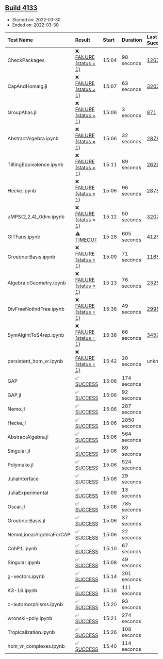 ## [Build 4133](https://oscarci.mathematik.uni-kl.de/job/oscar-stable/4133/)

* Started on: 2022-03-30
* Ended on: 2022-03-30

| Test Name    | Result | Start | Duration | Last Success | First Failure |
|:-------------|:-------|:------|:---------|:-------------|:--------------|
| CheckPackages | ❌ [FAILURE (status = 1)](https://oscarci.mathematik.uni-kl.de/job/oscar-stable/4133/artifact/logs/build-4133/CheckPackages.log) | 15:04 | 98 seconds | [1263](https://oscarci.mathematik.uni-kl.de/job/oscar-stable/1263/) | [1264](https://oscarci.mathematik.uni-kl.de/job/oscar-stable/1264/) |
| CapAndHomalg.jl | ❌ [FAILURE (status = 1)](https://oscarci.mathematik.uni-kl.de/job/oscar-stable/4133/artifact/logs/build-4133/CapAndHomalg.jl.log) | 15:07 | 63 seconds | [3207](https://oscarci.mathematik.uni-kl.de/job/oscar-stable/3207/) | [3208](https://oscarci.mathematik.uni-kl.de/job/oscar-stable/3208/) |
| GroupAtlas.jl | ❌ [FAILURE (status = 1)](https://oscarci.mathematik.uni-kl.de/job/oscar-stable/4133/artifact/logs/build-4133/GroupAtlas.jl.log) | 15:06 | 3 seconds | [871](https://oscarci.mathematik.uni-kl.de/job/oscar-stable/871/) | [872](https://oscarci.mathematik.uni-kl.de/job/oscar-stable/872/) |
| AbstractAlgebra.ipynb | ❌ [FAILURE (status = 1)](https://oscarci.mathematik.uni-kl.de/job/oscar-stable/4133/artifact/logs/build-4133/AbstractAlgebra.ipynb.log) | 15:06 | 32 seconds | [2878](https://oscarci.mathematik.uni-kl.de/job/oscar-stable/2878/) | [2879](https://oscarci.mathematik.uni-kl.de/job/oscar-stable/2879/) |
| TiltingEquivalence.ipynb | ❌ [FAILURE (status = 1)](https://oscarci.mathematik.uni-kl.de/job/oscar-stable/4133/artifact/logs/build-4133/TiltingEquivalence.ipynb.log) | 15:11 | 89 seconds | [2629](https://oscarci.mathematik.uni-kl.de/job/oscar-stable/2629/) | [2630](https://oscarci.mathematik.uni-kl.de/job/oscar-stable/2630/) |
| Hecke.ipynb | ❌ [FAILURE (status = 1)](https://oscarci.mathematik.uni-kl.de/job/oscar-stable/4133/artifact/logs/build-4133/Hecke.ipynb.log) | 15:06 | 96 seconds | [2878](https://oscarci.mathematik.uni-kl.de/job/oscar-stable/2878/) | [2879](https://oscarci.mathematik.uni-kl.de/job/oscar-stable/2879/) |
| uMPS(2,2,4)_0dim.ipynb | ❌ [FAILURE (status = 1)](https://oscarci.mathematik.uni-kl.de/job/oscar-stable/4133/artifact/logs/build-4133/uMPS-2-2-4-_0dim.ipynb.log) | 15:12 | 50 seconds | [3207](https://oscarci.mathematik.uni-kl.de/job/oscar-stable/3207/) | [3208](https://oscarci.mathematik.uni-kl.de/job/oscar-stable/3208/) |
| GITFans.ipynb | ⚠ [TIMEOUT](https://oscarci.mathematik.uni-kl.de/job/oscar-stable/4133/artifact/logs/build-4133/GITFans.ipynb.log) | 15:28 | 605 seconds | [4126](https://oscarci.mathematik.uni-kl.de/job/oscar-stable/4126/) | [4127](https://oscarci.mathematik.uni-kl.de/job/oscar-stable/4127/) |
| GroebnerBasis.ipynb | ❌ [FAILURE (status = 1)](https://oscarci.mathematik.uni-kl.de/job/oscar-stable/4133/artifact/logs/build-4133/GroebnerBasis.ipynb.log) | 15:09 | 71 seconds | [1168](https://oscarci.mathematik.uni-kl.de/job/oscar-stable/1168/) | [1169](https://oscarci.mathematik.uni-kl.de/job/oscar-stable/1169/) |
| AlgebraicGeometry.ipynb | ❌ [FAILURE (status = 1)](https://oscarci.mathematik.uni-kl.de/job/oscar-stable/4133/artifact/logs/build-4133/AlgebraicGeometry.ipynb.log) | 15:13 | 76 seconds | [2326](https://oscarci.mathematik.uni-kl.de/job/oscar-stable/2326/) | [2327](https://oscarci.mathematik.uni-kl.de/job/oscar-stable/2327/) |
| DivFreeNotIndFree.ipynb | ❌ [FAILURE (status = 1)](https://oscarci.mathematik.uni-kl.de/job/oscar-stable/4133/artifact/logs/build-4133/DivFreeNotIndFree.ipynb.log) | 15:38 | 49 seconds | [2998](https://oscarci.mathematik.uni-kl.de/job/oscar-stable/2998/) | [2999](https://oscarci.mathematik.uni-kl.de/job/oscar-stable/2999/) |
| SymAlgIntToS4rep.ipynb | ❌ [FAILURE (status = 1)](https://oscarci.mathematik.uni-kl.de/job/oscar-stable/4133/artifact/logs/build-4133/SymAlgIntToS4rep.ipynb.log) | 15:38 | 66 seconds | [3457](https://oscarci.mathematik.uni-kl.de/job/oscar-stable/3457/) | [3458](https://oscarci.mathematik.uni-kl.de/job/oscar-stable/3458/) |
| persistent_hom_vr.ipynb | ❌ [FAILURE (status = 1)](https://oscarci.mathematik.uni-kl.de/job/oscar-stable/4133/artifact/logs/build-4133/persistent_hom_vr.ipynb.log) | 15:42 | 20 seconds | unknown | unknown |
| GAP | ✅ [SUCCESS](https://oscarci.mathematik.uni-kl.de/job/oscar-stable/4133/artifact/logs/build-4133/GAP.log) | 15:06 | 174 seconds |  |  |
| GAP.jl | ✅ [SUCCESS](https://oscarci.mathematik.uni-kl.de/job/oscar-stable/4133/artifact/logs/build-4133/GAP.jl.log) | 15:06 | 92 seconds |  |  |
| Nemo.jl | ✅ [SUCCESS](https://oscarci.mathematik.uni-kl.de/job/oscar-stable/4133/artifact/logs/build-4133/Nemo.jl.log) | 15:06 | 287 seconds |  |  |
| Hecke.jl | ✅ [SUCCESS](https://oscarci.mathematik.uni-kl.de/job/oscar-stable/4133/artifact/logs/build-4133/Hecke.jl.log) | 15:06 | 2850 seconds |  |  |
| AbstractAlgebra.jl | ✅ [SUCCESS](https://oscarci.mathematik.uni-kl.de/job/oscar-stable/4133/artifact/logs/build-4133/AbstractAlgebra.jl.log) | 15:06 | 564 seconds |  |  |
| Singular.jl | ✅ [SUCCESS](https://oscarci.mathematik.uni-kl.de/job/oscar-stable/4133/artifact/logs/build-4133/Singular.jl.log) | 15:06 | 89 seconds |  |  |
| Polymake.jl | ✅ [SUCCESS](https://oscarci.mathematik.uni-kl.de/job/oscar-stable/4133/artifact/logs/build-4133/Polymake.jl.log) | 15:06 | 524 seconds |  |  |
| JuliaInterface | ✅ [SUCCESS](https://oscarci.mathematik.uni-kl.de/job/oscar-stable/4133/artifact/logs/build-4133/JuliaInterface.log) | 15:08 | 29 seconds |  |  |
| JuliaExperimental | ✅ [SUCCESS](https://oscarci.mathematik.uni-kl.de/job/oscar-stable/4133/artifact/logs/build-4133/JuliaExperimental.log) | 15:09 | 13 seconds |  |  |
| Oscar.jl | ✅ [SUCCESS](https://oscarci.mathematik.uni-kl.de/job/oscar-stable/4133/artifact/logs/build-4133/Oscar.jl.log) | 15:06 | 785 seconds |  |  |
| GroebnerBasis.jl | ✅ [SUCCESS](https://oscarci.mathematik.uni-kl.de/job/oscar-stable/4133/artifact/logs/build-4133/GroebnerBasis.jl.log) | 15:06 | 37 seconds |  |  |
| NemoLinearAlgebraForCAP | ✅ [SUCCESS](https://oscarci.mathematik.uni-kl.de/job/oscar-stable/4133/artifact/logs/build-4133/NemoLinearAlgebraForCAP.log) | 15:06 | 22 seconds |  |  |
| CohP1.ipynb | ✅ [SUCCESS](https://oscarci.mathematik.uni-kl.de/job/oscar-stable/4133/artifact/logs/build-4133/CohP1.ipynb.log) | 15:10 | 67 seconds |  |  |
| Singular.ipynb | ✅ [SUCCESS](https://oscarci.mathematik.uni-kl.de/job/oscar-stable/4133/artifact/logs/build-4133/Singular.ipynb.log) | 15:08 | 49 seconds |  |  |
| g-vectors.ipynb | ✅ [SUCCESS](https://oscarci.mathematik.uni-kl.de/job/oscar-stable/4133/artifact/logs/build-4133/g-vectors.ipynb.log) | 15:14 | 201 seconds |  |  |
| K3-16.ipynb | ✅ [SUCCESS](https://oscarci.mathematik.uni-kl.de/job/oscar-stable/4133/artifact/logs/build-4133/K3-16.ipynb.log) | 15:18 | 111 seconds |  |  |
| c-automorphisms.ipynb | ✅ [SUCCESS](https://oscarci.mathematik.uni-kl.de/job/oscar-stable/4133/artifact/logs/build-4133/c-automorphisms.ipynb.log) | 15:20 | 93 seconds |  |  |
| wronski-poly.ipynb | ✅ [SUCCESS](https://oscarci.mathematik.uni-kl.de/job/oscar-stable/4133/artifact/logs/build-4133/wronski-poly.ipynb.log) | 15:21 | 274 seconds |  |  |
| Tropicalization.ipynb | ✅ [SUCCESS](https://oscarci.mathematik.uni-kl.de/job/oscar-stable/4133/artifact/logs/build-4133/Tropicalization.ipynb.log) | 15:26 | 108 seconds |  |  |
| hom_vr_complexes.ipynb | ✅ [SUCCESS](https://oscarci.mathematik.uni-kl.de/job/oscar-stable/4133/artifact/logs/build-4133/hom_vr_complexes.ipynb.log) | 15:40 | 114 seconds |  |  |
